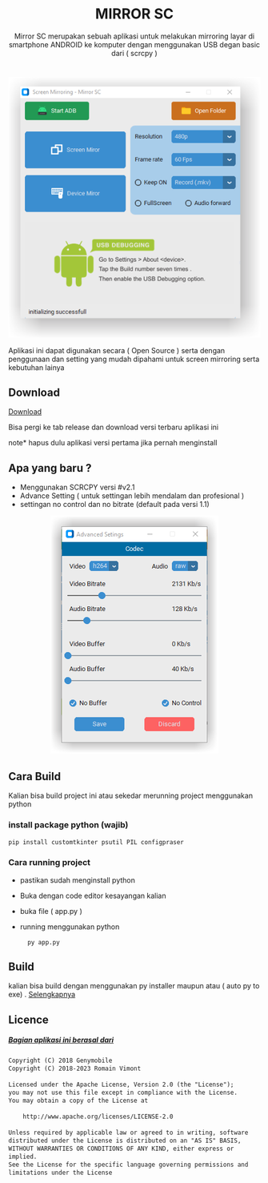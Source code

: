 # <center>MIRROR SC</center>

<center> Mirror SC merupakan sebuah aplikasi untuk melakukan mirroring layar di smartphone ANDROID ke komputer dengan menggunakan USB degan basic dari ( scrcpy )</center> 


# 
<p align="center">
  <img src="https://raw.githubusercontent.com/yohanesokta/MD-asset/main/Capture.PNG"/>
</p>

Aplikasi ini dapat digunakan secara ( Open Source ) serta dengan penggunaan dan setting yang mudah dipahami untuk screen mirroring serta kebutuhan lainya


## Download
[Download](https://github.com/yohanesokta/Mirror-SC/releases)

Bisa pergi ke tab release dan download versi terbaru aplikasi ini
 
 note* hapus dulu aplikasi versi pertama jika pernah menginstall
 
## Apa yang baru ?

  - Menggunakan SCRCPY versi #v2.1
  - Advance Setting ( untuk settingan lebih mendalam dan profesional )
  - settingan no control dan no bitrate (default pada 
  versi 1.1)

<p align="center">
  <img src="https://raw.githubusercontent.com/yohanesokta/MD-asset/main/2Capture.PNG"/>
</p>
  
## Cara Build

Kalian bisa build project ini atau sekedar merunning project menggunakan python

### install package python (wajib)

	pip install customtkinter psutil PIL configpraser

### Cara running project
- pastikan sudah menginstall python
- Buka dengan code editor kesayangan kalian
- buka file ( app.py )
- running menggunakan python

		py app.py

## Build

kalian bisa build dengan menggunakan py installer maupun atau ( auto py to exe) . [Selengkapnya](https://github.com/TomSchimansky/CustomTkinter/wiki/Packaging)

## Licence
##### [Bagian aplikasi ini berasal dari](https://github.com/Genymobile/scrcpy) 

    Copyright (C) 2018 Genymobile
    Copyright (C) 2018-2023 Romain Vimont

    Licensed under the Apache License, Version 2.0 (the "License");
    you may not use this file except in compliance with the License.
    You may obtain a copy of the License at

        http://www.apache.org/licenses/LICENSE-2.0

    Unless required by applicable law or agreed to in writing, software
    distributed under the License is distributed on an "AS IS" BASIS,
    WITHOUT WARRANTIES OR CONDITIONS OF ANY KIND, either express or implied.
    See the License for the specific language governing permissions and
    limitations under the License
